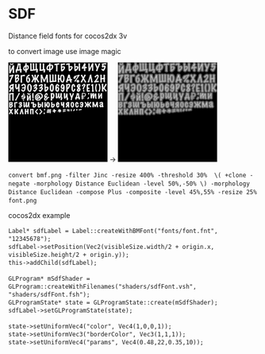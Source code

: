 # SDF
Distance field fonts for cocos2dx 3v

to convert image use image magic

<img src="https://github.com/praporomsk/SDF/raw/master/bmf.png" width=200> -> <img src="https://github.com/praporomsk/SDF/raw/master/font.png" width=200>

```convert bmf.png -filter Jinc -resize 400% -threshold 30%  \( +clone -negate -morphology Distance Euclidean -level 50%,-50% \) -morphology Distance Euclidean -compose Plus -composite -level 45%,55% -resize 25% font.png ```

cocos2dx example

```
Label* sdfLabel = Label::createWithBMFont("fonts/font.fnt", "12345678");
sdfLabel->setPosition(Vec2(visibleSize.width/2 + origin.x, visibleSize.height/2 + origin.y));
this->addChild(sdfLabel);
  
GLProgram* mSdfShader = GLProgram::createWithFilenames("shaders/sdfFont.vsh", "shaders/sdfFont.fsh");
GLProgramState* state = GLProgramState::create(mSdfShader);
sdfLabel->setGLProgramState(state);
    
state->setUniformVec4("color", Vec4(1,0,0,1));
state->setUniformVec3("borderColor", Vec3(1,1,1));
state->setUniformVec4("params", Vec4(0.48,22,0.35,10));
```